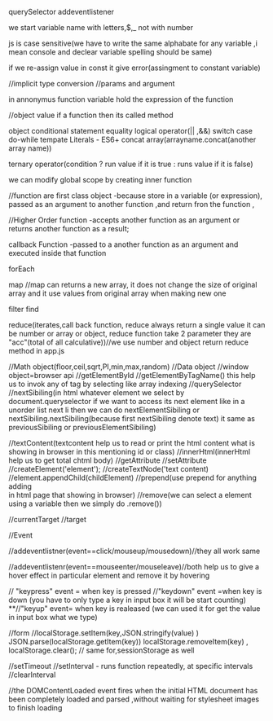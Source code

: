querySelector
addeventlistener

we start variable name with letters,$,_ not with number

js is case sensitive(we have to write the same alphabate for any variable ,i mean console and declear variable spelling should be same)

if we re-assign value in  const it give error(assingment to constant variable)

//implicit type conversion
//params and argument

in annonymus function variable hold the expression of the function 

//object value if a function then its called method

object
conditional statement
equality
logical operator(|| ,&&)
switch case
do-while
tempate Literals - ES6+
concat array(arrayname.concat(another array name))

ternary operator(condition ? run value if it is true : runs value if it is  false)

we can modify global scope by creating  inner function

//function are first class object -because store in a variable (or expression), passed as an argument to another function ,and return  fron the function , 

//Higher Order function -accepts another function as an argument or returns another function as a result;

callback Function -passed to a another function as an argument and executed inside that function 

forEach

map //map can returns a new array, it does not change the size of original array and  it use values from original array when making new one

filter
find

reduce(iterates,call back function, reduce always return a single value it can be number or array or object, reduce function take 2 parameter they are "acc"(total of all calculative))//we use number and object return reduce method in app.js

//Math object(floor,ceil,sqrt,PI,min,max,random)
//Data object
//window object=browser api 
//getElementById
//getElementByTagName() this help us to invok any of tag by selecting like array indexing
//querySelector
//nextSibiling(in html whatever element we select by document.queryselector if we want to access its next element like in a unorder list next li then we can do nextElementSibiling or nextSibiling.nextSibiling(because first nextSibiling denote text) it same as previousSibiling or previousElementSibiling)

//textContent(textcontent help us to read or print the html content what is showing in browser in this mentioning id or class)
//innerHtml(innerHtml help us to get total chtml body)
//getAttribute
//setAttribute
 //createElement('element');
 //createTextNode('text content)
 //element.appendChild(childElement)
 //prepend(use prepend for anything adding  
 in html page that showing in browser)
 //remove(we can select a element using a variable then we simply do .remove())

 //currentTarget
//target

 //Event

 //addeventlistner(event==click/mouseup/mousedown)//they all work same

 //addeventlistenr(event==mouseenter/mouseleave)//both help us to give a hover effect in particular element and remove it by hovering

 // "keypress" event = when key is pressed
 //"keydown" event =when key is down (you have to only type a key in input box it will be start counting)
**//"keyup" event= when key is realeased (we can used it for get the value in input box what we type)

//form
//localStorage.setItem(key,JSON.stringify(value) )
JSON.parse(localStorage.getItem(key))
localStorage.removeItem(key) ,
localStorage.clear();
// same for,sessionStorage as well

//setTimeout
//setInterval - runs function repeatedly, at specific intervals
//clearInterval

//the DOMContentLoaded event fires when the initial HTML document has been completely loaded and parsed ,without waiting for stylesheet images to finish loading







